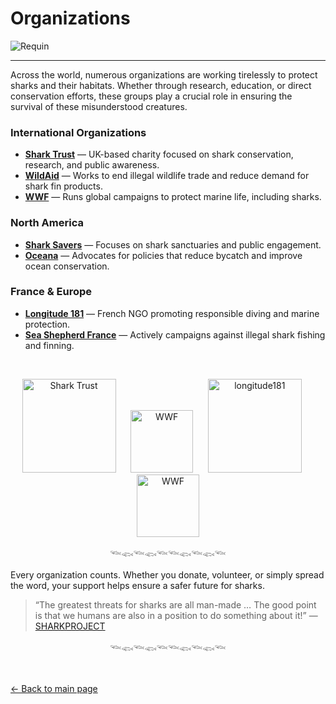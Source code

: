 # Organizations

![Requin](https://github.com/user-attachments/assets/1da6f5a5-2547-4b2d-9364-660c7aafa13d)

-----

Across the world, numerous organizations are working tirelessly to protect sharks and their habitats. Whether through research, education, or direct conservation efforts, these groups play a crucial role in ensuring the survival of these misunderstood creatures.

### International Organizations
- **[Shark Trust](https://www.sharktrust.org/)** — UK-based charity focused on shark conservation, research, and public awareness.  
- **[WildAid](https://wildaid.org/)** — Works to end illegal wildlife trade and reduce demand for shark fin products.  
- **[WWF](https://www.worldwildlife.org/)** — Runs global campaigns to protect marine life, including sharks.

### North America
- **[Shark Savers](https://www.shark-savers.com/)** — Focuses on shark sanctuaries and public engagement.  
- **[Oceana](https://oceana.org/)** — Advocates for policies that reduce bycatch and improve ocean conservation.

### France & Europe
- **[Longitude 181](https://www.longitude181.org/)** — French NGO promoting responsible diving and marine protection.  
- **[Sea Shepherd France](https://www.seashepherd.fr/)** — Actively campaigns against illegal shark fishing and finning.
<br>

<p align="center">
  <img src="https://github.com/user-attachments/assets/469a7798-3ce1-4118-8756-517550c37d17" alt="Shark Trust" width="150"/>
  &nbsp;&nbsp;&nbsp;&nbsp;
  <img src="https://github.com/user-attachments/assets/74a158fc-c6e0-4ebc-9561-a219345deb7e" alt="WWF" width="100"/>
  &nbsp;&nbsp;&nbsp;&nbsp;
  <img src="https://github.com/user-attachments/assets/e02d0537-1ca8-4604-890f-301a83e0f51a" alt="longitude181" width="150"/>
  &nbsp;&nbsp;&nbsp;&nbsp;
  <img src="https://github.com/user-attachments/assets/74a158fc-c6e0-4ebc-9561-a219345deb7e" alt="WWF" width="100"/>

<div align="center">

𓆝𓆟𓆝𓆟𓆝𓆝𓆟𓆝𓆟𓆝
</div>

Every organization counts. Whether you donate, volunteer, or simply spread the word, your support helps ensure a safer future for sharks.

> “The greatest threats for sharks are all man-made … The good point is that we humans are also in a position to do something about it!” — [SHARKPROJECT](https://www.sharkproject.org/en/donate-help/)

<div align="center">

𓆝𓆟𓆝𓆟𓆝𓆝𓆟𓆝𓆟𓆝
</div>
<br>

[← Back to main page](index.md)
